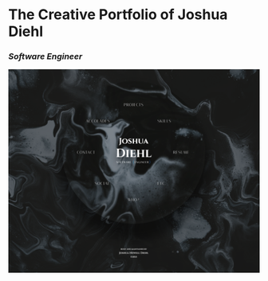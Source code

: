 # The Creative Portfolio of Joshua Diehl

### _Software Engineer_

![Screen of main desktop-sized view](public/readme_imgs/Screenshot%202023-03-29%20021100.png)
